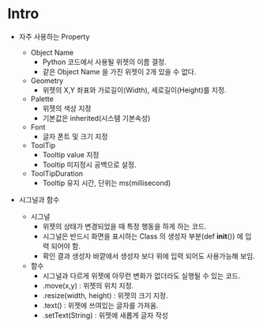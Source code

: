 # Intro

* 자주 사용하는 Property
  * Object Name
    * Python 코드에서 사용될 위젯의 이름 결정.
    * 같은 Object Name 을 가진 위젯이 2개 있을 수 없다.
  * Geometry
    * 위젯의 X,Y 좌표와 가로길이(Width), 세로길이(Height)를 지정.
  * Palette
    * 위젯의 색상 지정
    * 기본값은 inherited(시스템 기본속성)
  * Font
    * 글자 폰트 및 크기 지정
  * ToolTip
    * Tooltip value 지정
    * Tooltip 미지정시 공백으로 설정.
  * ToolTipDuration
    * Tooltip 유지 시간, 단위는 ms(millisecond)

* 시그널과 함수
  * 시그널
    * 위젯의 상태가 변경되었을 때 특정 행동을 하게 하는 코드.
    * 시그널은 반드시 화면을 표시하는 Class 의 생성자 부분(def __init__()) 에 입력 되어야 함. 
    * 확인 결과 생성자 바깥에서 생성자 보다 위에 입력 되어도 사용가능해 보임.
  * 함수
    * 시그널과 다르게 위젯에 아무런 변화가 없더라도 실행될 수 있는 코드.
    * .move(x,y) : 위젯의 위치 지정.
    * .resize(width, height) : 위젯의 크기 지정.
    * .text() : 위젯에 쓰여있는 글자를 가져옴.
    * .setText(String) : 위젯에 새롭게 글자 작성
